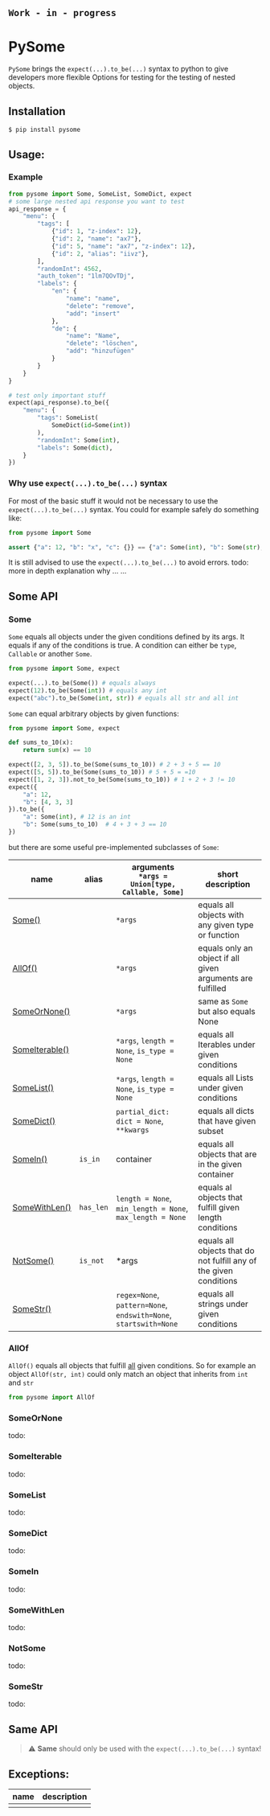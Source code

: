 ## `Work - in - progress`
# PySome

`PySome` brings the `expect(...).to_be(...)` syntax to python to give developers more
flexible Options for testing for the testing of nested objects.

## Installation

    $ pip install pysome

## Usage:
### Example
```python
from pysome import Some, SomeList, SomeDict, expect
# some large nested api response you want to test
api_response = {
    "menu": {
        "tags": [
            {"id": 1, "z-index": 12},
            {"id": 2, "name": "ax7"},
            {"id": 5, "name": "ax7", "z-index": 12},
            {"id": 2, "alias": "iivz"},
        ],
        "randomInt": 4562,
        "auth_token": "1lm7QOvTDj",
        "labels": {
            "en": {
                "name": "name",
                "delete": "remove",
                "add": "insert"
            },
            "de": {
                "name": "Name", 
                "delete": "löschen", 
                "add": "hinzufügen"
            }
        }
    }
}

# test only important stuff
expect(api_response).to_be({
    "menu": {
        "tags": SomeList(
            SomeDict(id=Some(int))
        ),
        "randomInt": Some(int),
        "labels": Some(dict),
    }
})
```
### Why use `expect(...).to_be(...)` syntax

For most of the basic stuff it would not be necessary to use the `expect(...).to_be(...)` syntax.
You could for example safely do something like:
```python
from pysome import Some

assert {"a": 12, "b": "x", "c": {}} == {"a": Some(int), "b": Some(str), "c": Some(dict)}
```

It is still advised to use the `expect(...).to_be(...)` to avoid errors.
 todo: more in depth explanation why ...
...


## Some API

### <a name="Some"></a>Some
`Some` equals all objects under the given conditions defined by its args. It 
equals if any of the conditions is true. A condition can either be `type`, 
`Callable` or another `Some`.
```python
from pysome import Some, expect

expect(...).to_be(Some()) # equals always
expect(12).to_be(Some(int)) # equals any int
expect("abc").to_be(Some(int, str)) # equals all str and all int
```
`Some` can equal arbitrary objects by given functions:
```python
from pysome import Some, expect

def sums_to_10(x):
    return sum(x) == 10

expect([2, 3, 5]).to_be(Some(sums_to_10)) # 2 + 3 + 5 == 10
expect([5, 5]).to_be(Some(sums_to_10)) # 5 + 5 = =10
expect([1, 2, 3]).not_to_be(Some(sums_to_10)) # 1 + 2 + 3 != 10
expect({
    "a": 12,
    "b": [4, 3, 3] 
}).to_be({
    "a": Some(int), # 12 is an int
    "b": Some(sums_to_10)  # 4 + 3 + 3 == 10
})
```

but there are some useful pre-implemented subclasses of `Some`:

| name  | alias  | arguments <br> `*args = Union[type, Callable, Some]` | short description  |
|---    |---     |---        |---           |
| [Some()](#Some) |   |  `*args`  | equals all objects with any given type or function
| [AllOf()](#AllOf) |   | `*args`  | equals only an object if all given arguments are fulfilled
| [SomeOrNone()](#SomeOrNone) |   | `*args`  | same as `Some` but also equals None
| [SomeIterable()](#SomeIterable)   |   | `*args`, `length = None`, `is_type = None`  | equals all Iterables under given conditions
| [SomeList()](#SomeList)           |   | `*args`, `length = None`, `is_type = None`   | equals all Lists under given conditions
| [SomeDict()](#SomeDict)           |   | `partial_dict: dict = None`, `**kwargs`  | equals all dicts that have given subset
| [SomeIn()](#SomeIn)               | `is_in`  | container  | equals all objects that are in the given container
| [SomeWithLen()](#SomeWithLen)     | `has_len` |  `length = None`, `min_length = None`, `max_length = None` | equals al objects that fulfill given length conditions
| [NotSome()](#NotSome)             | `is_not` | *args  | equals all objects that do not fulfill any of the given conditions
| [SomeStr()](#SomeStr)             |  | `regex=None`, `pattern=None`, `endswith=None`, `startswith=None` | equals all strings under given conditions  

### <a name="AllOf"></a>AllOf
`AllOf()` equals all objects that fulfill <u>all</u> given conditions. So for example an object `AllOf(str, int)` could only match an 
object that inherits from `int` and `str`
```python
from pysome import AllOf


```
### <a name="SomeOrNone"></a>SomeOrNone
todo:
### <a name="SomeIterable"></a>SomeIterable
todo:
### <a name="SomeList"></a>SomeList
todo:
### <a name="SomeDict"></a>SomeDict
todo:
### <a name="SomeIn"></a>SomeIn
todo:
### <a name="SomeWithLen"></a>SomeWithLen
todo:
### <a name="NotSome"></a>NotSome
todo:
### <a name="SomeStr"></a>SomeStr
todo:

## Same API
> :warning: **Same** should only be used with the `expect(...).to_be(...)` syntax!


## Exceptions:
| name  | description |
|--- |--- |
| | |